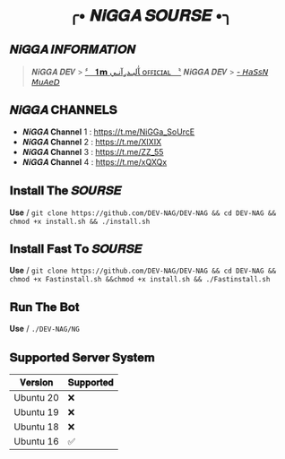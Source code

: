 <div align="center">

<h1 align="center">╭• 𝑵𝒊𝑮𝑮𝑨 𝑺𝑶𝑼𝑹𝑺𝑬 •╮</h1>

</div>

## 𝑵𝒊𝑮𝑮𝑨 𝑰𝑵𝑭𝑶𝑹𝑴𝑨𝑻𝑰𝑶𝑵 

> 𝑵𝒊𝑮𝑮𝑨 𝑫𝑬𝑽 > [〞 𝟏𝗺 ﺂٰلبـدࢪآنـي ᴏꜰꜰɪᴄɪᴀʟ 〝](t.me/IIIIIX)
> 𝑵𝒊𝑮𝑮𝑨 𝑫𝑬𝑽 > [- 𝘏𝘢𝘚𝘴𝘕 𝘔𝘶𝘈𝘦𝘋](t.me/T.me/zkzzz)

## 𝑵𝒊𝑮𝑮𝑨 𝐂𝐇𝐀𝐍𝐍𝐄𝐋𝐒

- 𝑵𝒊𝑮𝑮𝑨 𝐂𝐡𝐚𝐧𝐧𝐞𝐥 1 : https://t.me/NiGGa_SoUrcE
- 𝑵𝒊𝑮𝑮𝑨 𝐂𝐡𝐚𝐧𝐧𝐞𝐥 2 : https://t.me/XIXIX
- 𝑵𝒊𝑮𝑮𝑨 𝐂𝐡𝐚𝐧𝐧𝐞𝐥 3 : https://t.me/ZZ_55
- 𝑵𝒊𝑮𝑮𝑨 𝐂𝐡𝐚𝐧𝐧𝐞𝐥 4 : https://t.me/xQXQx

## 𝐈𝐧𝐬𝐭𝐚𝐥𝐥 𝐓𝐡𝐞 𝑺𝑶𝑼𝑹𝑺𝑬  

𝐔𝐬𝐞 / `git clone https://github.com/DEV-NAG/DEV-NAG && cd DEV-NAG && chmod +x install.sh && ./install.sh`

## 𝐈𝐧𝐬𝐭𝐚𝐥𝐥 𝐅𝐚𝐬𝐭 𝐓𝐨 𝑺𝑶𝑼𝑹𝑺𝑬  

𝐔𝐬𝐞 / `git clone https://github.com/DEV-NAG/DEV-NAG && cd DEV-NAG && chmod +x Fastinstall.sh &&chmod +x install.sh && ./Fastinstall.sh`

## 𝐑𝐮𝐧 𝐓𝐡𝐞 𝐁𝐨𝐭  

𝐔𝐬𝐞 / `./DEV-NAG/NG`

## 𝐒𝐮𝐩𝐩𝐨𝐫𝐭𝐞𝐝 𝐒𝐞𝐫𝐯𝐞𝐫 𝐒𝐲𝐬𝐭𝐞𝐦

| 𝐕𝐞𝐫𝐬𝐢𝐨𝐧   | 𝐒𝐮𝐩𝐩𝐨𝐫𝐭𝐞𝐝          |
| --------- | ------------------ |
| Ubuntu 20 | :x:                |
| Ubuntu 19 | :x:                |
| Ubuntu 18 | :x:                |
| Ubuntu 16 | :white_check_mark: |